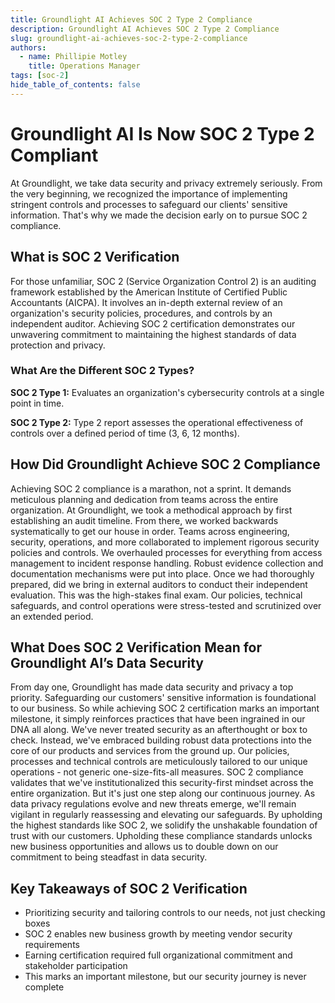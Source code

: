 ```yaml
---
title: Groundlight AI Achieves SOC 2 Type 2 Compliance
description: Groundlight AI Achieves SOC 2 Type 2 Compliance
slug: groundlight-ai-achieves-soc-2-type-2-compliance
authors:
  - name: Phillipie Motley
    title: Operations Manager
tags: [soc-2]
hide_table_of_contents: false
---
```


# Groundlight AI Is Now SOC 2 Type 2 Compliant

At Groundlight, we take data security and privacy extremely seriously. From the very beginning, we recognized the importance of implementing stringent controls and processes to safeguard our clients' sensitive information. That's why we made the decision early on to pursue SOC 2 compliance.

## What is SOC 2 Verification

For those unfamiliar, SOC 2 (Service Organization Control 2) is an auditing framework established by the American Institute of Certified Public Accountants (AICPA). It involves an in-depth external review of an organization's security policies, procedures, and controls by an independent auditor. Achieving SOC 2 certification demonstrates our unwavering commitment to maintaining the highest standards of data protection and privacy.

### What Are the Different SOC 2 Types?

**SOC 2 Type 1:** Evaluates an organization's cybersecurity controls at a single point in time.

**SOC 2 Type 2:**  Type 2 report assesses the operational effectiveness of controls over a defined period of time (3, 6, 12 months).

## How Did Groundlight Achieve SOC 2 Compliance

Achieving SOC 2 compliance is a marathon, not a sprint. It demands meticulous planning and dedication from teams across the entire organization. At Groundlight, we took a methodical approach by first establishing an audit timeline. From there, we worked backwards systematically to get our house in order.
Teams across engineering, security, operations, and more collaborated to implement rigorous security policies and controls. We overhauled processes for everything from access management to incident response handling. Robust evidence collection and documentation mechanisms were put into place.
Once we had thoroughly prepared, did we bring in external auditors to conduct their independent evaluation. This was the high-stakes final exam. Our policies, technical safeguards, and control operations were stress-tested and scrutinized over an extended period.

<!-- truncate -->

## What Does SOC 2 Verification Mean for Groundlight AI’s Data Security

From day one, Groundlight has made data security and privacy a top priority. Safeguarding our customers' sensitive information is foundational to our business. So while achieving SOC 2 certification marks an important milestone, it simply reinforces practices that have been ingrained in our DNA all along.
We've never treated security as an afterthought or box to check. Instead, we've embraced building robust data protections into the core of our products and services from the ground up. Our policies, processes and technical controls are meticulously tailored to our unique operations - not generic one-size-fits-all measures.
SOC 2 compliance validates that we've institutionalized this security-first mindset across the entire organization. But it's just one step along our continuous journey. As data privacy regulations evolve and new threats emerge, we'll remain vigilant in regularly reassessing and elevating our safeguards.
By upholding the highest standards like SOC 2, we solidify the unshakable foundation of trust with our customers. Upholding these compliance standards unlocks new business opportunities and allows us to double down on our commitment to being steadfast in data security.

## Key Takeaways of SOC 2 Verification

- Prioritizing security and tailoring controls to our needs, not just checking boxes
- SOC 2 enables new business growth by meeting vendor security requirements 
- Earning certification required full organizational commitment and stakeholder participation
- This marks an important milestone, but our security journey is never complete
